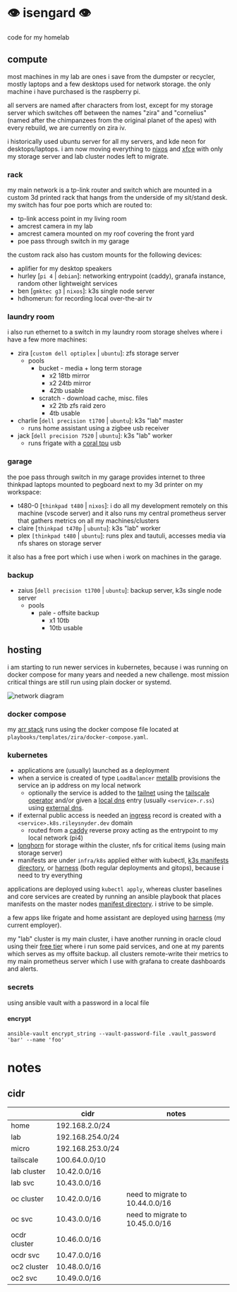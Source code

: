 # :eye: isengard :eye:

code for my homelab

## compute

most machines in my lab are ones i save from the dumpster or recycler, mostly laptops and a few desktops used for network storage. the only machine i have purchased is the raspberry pi.

all servers are named after characters from lost, except for my storage server which switches off between the names "zira" and "cornelius" (named after the chimpanzees from the original planet of the apes) with every rebuild, we are currently on zira iv.

i historically used ubuntu server for all my servers, and kde neon for desktops/laptops. i am now moving everything to [nixos](https://nixos.org/) and [xfce](https://www.xfce.org/) with only my storage server and lab cluster nodes left to migrate.

### rack

my main network is a tp-link router and switch which are mounted in a custom 3d printed rack that hangs from the underside of my sit/stand desk. my switch has four poe ports which are routed to:

- tp-link access point in my living room
- amcrest camera in my lab
- amcrest camera mounted on my roof covering the front yard
- poe pass through switch in my garage

the custom rack also has custom mounts for the following devices:

- aplifier for my desktop speakers
- hurley [`pi 4` | `debian`]: networking entrypoint (caddy), granafa instance, random other lightweight services
- ben [`gmktec g3` | `nixos`]: k3s single node server
- hdhomerun: for recording local over-the-air tv

### laundry room

i also run ethernet to a switch in my laundry room storage shelves where i have a few more machines:

- zira [`custom dell optiplex` | `ubuntu`]: zfs storage server
  - pools
    - bucket - media + long term storage
      - x2 18tb mirror
      - x2 24tb mirror
      - 42tb usable
    - scratch - download cache, misc. files
      - x2 2tb zfs raid zero
      - 4tb usable
- charlie [`dell precision t1700` | `ubuntu`]: k3s "lab" master
  - runs home assistant using a zigbee usb receiver
- jack [`dell precision 7520` | `ubuntu`]: k3s "lab" worker
  - runs frigate with a [coral tpu](https://coral.ai/products/accelerator) usb

### garage

the poe pass through switch in my garage provides internet to three thinkpad laptops mounted to pegboard next to my 3d printer on my workspace:

- t480-0 [`thinkpad t480` | `nixos`]: i do all my development remotely on this machine (vscode server) and it also runs my central prometheus server that gathers metrics on all my machines/clusters
- claire [`thinkpad t470p` | `ubuntu`]: k3s "lab" worker
- plex `[thinkpad t480` | `ubuntu`]: runs plex and tautuli, accesses media via nfs shares on storage server

it also has a free port which i use when i work on machines in the garage.

### backup

- zaius [`dell precision t1700` | `ubuntu`]: backup server,  k3s single node server
  - pools
    - pale - offsite backup
      - x1 10tb
      - 10tb usable

## hosting

i am starting to run newer services in kubernetes, because i was running on docker compose for many years and needed a new challenge. most mission critical things are still run using plain docker or systemd.

![network diagram](https://github.com/rssnyder/isengard/assets/7338312/a0c83b34-a182-4eff-b3e5-0c046c335af2)

### docker compose

my [arr stack](https://wiki.servarr.com/) runs using the docker compose file located at `playbooks/templates/zira/docker-compose.yaml`.

### kubernetes

- applications are (usually) launched as a deployment
- when a service is created of type `LoadBalancer` [metallb](https://metallb.universe.tf/) provisions the service an ip address on my local network
  - optionally the service is added to the [tailnet](https://tailscale.com/) using the [tailscale operator](https://tailscale.com/kb/1236/kubernetes-operator) and/or given a [local dns](https://pi-hole.net/) entry (usually `<service>.r.ss`) using [external dns](https://github.com/kubernetes-sigs/external-dns).
- if external public access is needed an [ingress](https://github.com/kubernetes/ingress-nginx) record is created with a `<service>.k8s.rileysnyder.dev` domain
  - routed from a [caddy](https://caddyserver.com/) reverse proxy acting as the entrypoint to my local network (pi4)
- [longhorn](https://longhorn.io/) for storage within the cluster, nfs for critical items (using main storage server)
- manifests are under `infra/k8s` applied either with kubectl, [k3s manifests directory](https://docs.k3s.io/installation/packaged-components), or [harness](https://www.harness.io/) (both regular deployments and gitops), because i need to try everything

applications are deployed using `kubectl apply`, whereas cluster baselines and core services are created by running an ansible playbook that places manifests on the master nodes [manifest directory](https://docs.k3s.io/installation/packaged-components#auto-deploying-manifests-addons). i strive to be simple.

a few apps like frigate and home assistant are deployed using [harness](https://www.harness.io/) (my current employer).

my "lab" cluster is my main cluster, i have another running in oracle cloud using their [free tier](https://gist.github.com/rssnyder/51e3cfedd730e7dd5f4a816143b25dbd) where i run some paid services, and one at my parents which serves as my offsite backup. all clusters remote-write their metrics to my main prometheus server which I use with grafana to create dashboards and alerts.

### secrets

using ansible vault with a password in a local file

#### encrypt

```shell
ansible-vault encrypt_string --vault-password-file .vault_password 'bar' --name 'foo'
```

# notes

## cidr

|              | cidr             | notes                           |
|--------------|------------------|---------------------------------|
| home         | 192.168.2.0/24   |                                 |
| lab          | 192.168.254.0/24 |                                 |
| micro        | 192.168.253.0/24 |                                 |
| tailscale    | 100.64.0.0/10    |                                 |
| lab cluster  | 10.42.0.0/16     |                                 |
| lab svc      | 10.43.0.0/16     |                                 |
| oc cluster   | 10.42.0.0/16     | need to migrate to 10.44.0.0/16 |
| oc svc       | 10.43.0.0/16     | need to migrate to 10.45.0.0/16 |
| ocdr cluster | 10.46.0.0/16     |                                 |
| ocdr svc     | 10.47.0.0/16     |                                 |
| oc2 cluster  | 10.48.0.0/16     |                                 |
| oc2 svc      | 10.49.0.0/16     |                                 |
